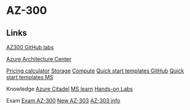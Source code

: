 # AZ-300

## Links

[AZ300 GitHub labs](https://github.com/MicrosoftLearning/AZ-300-MicrosoftAzureArchitectTechnologies)

[Azure Architecture Center](https://docs.microsoft.com/en-us/azure/architecture/)

[Pricing calculator](https://azure.microsoft.com/en-us/pricing/calculator)
[Storage](https://azure.microsoft.com/en-us/pricing/details/storage/)
[Compute](https://azure.microsoft.com/en-us/pricing/details/virtual-machines/windows/)
[Quick start templates GitHub](https://github.com/Azure/azure-quickstart-templates)
[Quick start templates MS](https://azure.microsoft.com/en-us/resources/templates/)

Knowledge
[Azure Citadel](https://azurecitadel.com/)
[MS learn](https://docs.microsoft.com/en-us/learn/)
[Hands-on Labs](https://www.microsoft.com/handsonlabs/selfpacedlabs)

Exam
[Exam AZ-300](https://docs.microsoft.com/en-us/learn/certifications/exams/az-300)
[New AZ-303](https://docs.microsoft.com/en-us/learn/certifications/exams/az-303)
[AZ-303 info](https://build5nines.com/az-303-microsoft-azure-architect-technologies-certification-exam/)
[]()
[]()
[]()
